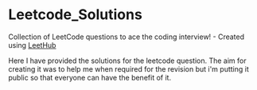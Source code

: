 # Leetcode_Solutions
Collection of LeetCode questions to ace the coding interview! - Created using [LeetHub](https://github.com/QasimWani/LeetHub)
<p> 
Here I have provided the solutions for the leetcode question. The aim for creating it was to help me when required for the revision but i'm putting it public so that everyone can have the benefit of it. 
</p>
